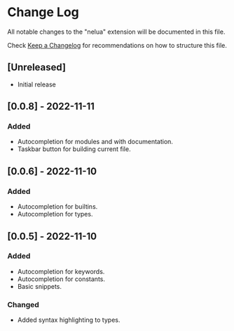 # Change Log

All notable changes to the "nelua" extension will be documented in this file.

Check [Keep a Changelog](http://keepachangelog.com/) for recommendations on how to structure this file.

## [Unreleased]

- Initial release

## [0.0.8] - 2022-11-11

### Added

- Autocompletion for modules and with documentation.
- Taskbar button for building current file.

## [0.0.6] - 2022-11-10

### Added

- Autocompletion for builtins.
- Autocompletion for types.
 
## [0.0.5] - 2022-11-10

### Added

- Autocompletion for keywords.
- Autocompletion for constants.
- Basic snippets.

### Changed

- Added syntax highlighting to types.